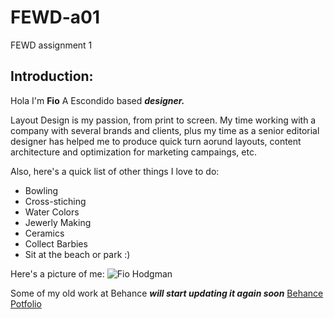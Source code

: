 # FEWD-a01
FEWD assignment 1

## Introduction:
Hola I'm **Fio** A Escondido based _**designer.**_


Layout Design is my passion, from print to screen. My time working with a company with several brands and clients, plus my time as a senior editorial designer has helped me to produce quick turn aorund layouts, content architecture and optimization for marketing campaings, etc.


Also, here's a quick list of other things I love to do:
* Bowling
* Cross-stiching
* Water Colors
* Jewerly Making
* Ceramics
* Collect Barbies
* Sit at the beach or park :)

Here's a picture of me:
![Fio Hodgman](https://scontent-lax3-2.xx.fbcdn.net/v/t1.6435-9/201146438_10158169746681845_52928254124072326_n.jpg?_nc_cat=101&ccb=1-7&_nc_sid=09cbfe&_nc_ohc=5KaS7QjBqvEAX_Xk3HC&_nc_ht=scontent-lax3-2.xx&oh=00_AfB6tkPmyimpC6if54hxA7Rc3QTtZ9SW2JTCL-O7COawAg&oe=6410C1CA)

Some of my old work at Behance _**will start updating it again soon**_ [Behance Potfolio](https://www.behance.net/fiorella2408)
